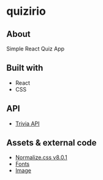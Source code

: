 # quizirio

## About

Simple React Quiz App

## Built with

- React
- CSS

## API

- [Trivia API](https://opentdb.com/)

## Assets & external code

- [Normalize.css v8.0.1](https://necolas.github.io/normalize.css/)
- [Fonts](https://fonts.google.com/)
- [Image](https://undraw.co/)

